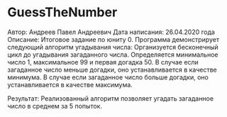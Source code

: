 # GuessTheNumber
Автор: Андреев Павел Андреевич
Дата написания: 26.04.2020 года
Описание: Итоговое задание по юниту 0. Программа демонстрирует следующий алгоритм угадывания числа:
Организуется бесконечный цикл до угадывания загаданного числа. Определяется минимальное число 1, максимальное 99 и первая догадка 50.
В случае если загаданное число меньше догадки, оно устанавливается в качестве минимума.
В случае если загаданное число больше догадки, оно устанавливается в качестве максимума.

Результат: Реализованный алгоритм позволяет угадать загаданное число в среднем за 5 попыток.